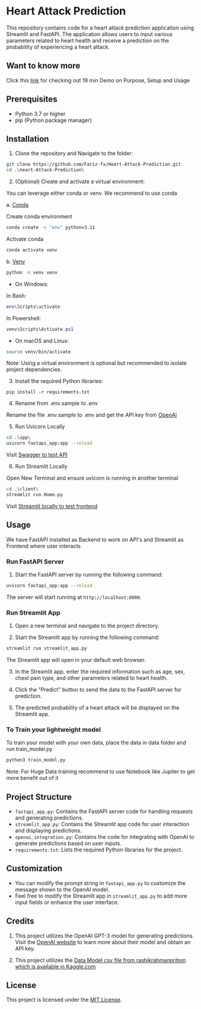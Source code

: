 # Heart Attack Prediction

This repository contains code for a heart attack prediction application using Streamlit and FastAPI. The application allows users to input various parameters related to heart health and receive a prediction on the probability of experiencing a heart attack.

## Want to know more
Click this [link](https://youtu.be/L5G2noJiUeU) for checking out 19 min Demo on Purpose, Setup and Usage

## Prerequisites

- Python 3.7 or higher
- pip (Python package manager)

## Installation

1. Clone the repository and Navigate to the folder:

```bash
git clone https://github.com/Fariz-fx/Heart-Attack-Prediction.git
cd .\Heart-Attack-Prediction\
```

2. (Optional) Create and activate a virtual environment:

You can leverage either conda or venv. We recommend to use conda

a. [Conda](https://docs.conda.io/projects/conda/en/latest/user-guide/install/download.html)

Create conda environment

```bash
conda create -n "env" python=3.11
```

Activate conda

```bash
conda activate venv
```

b. [Venv](https://packaging.python.org/en/latest/guides/installing-using-pip-and-virtual-environments/#creating-a-virtual-environment)

```bash
python -m venv venv
```

- On Windows:

In Bash:

```bash
env\Scripts\activate
```

In Powershell:

```powershell
venv\Scripts\Activate.ps1
```

- On macOS and Linux:

```bash
source venv/bin/activate
```

Note: Using a virtual environment is optional but recommended to isolate project dependencies.

3. Install the required Python libraries:

```git
pip install -r requirements.txt
```

4. Rename from .env.sample to .env

Rename the file .env.sample to .env and get the API key from [OpenAI](https://platform.openai.com/account/api-keys)

5. Run Uvicorn Locally

```bash
cd .\app\
uvicorn fastapi_app:app --reload
```

Visit [Swagger to test API](http://localhost:8000/docs#/)

6. Run Streamlit Locally

Open New Terminal and ensure uvicorn is running in another terminal

```bash
cd .\client\
streamlit run Home.py
```

Visit [Streamlit locally to test frontend](http://localhost:8501/)

## Usage

We have FastAPI installed as Backend to work on API's and Streamlit as Frontend where user interacts

### Run FastAPI Server

1. Start the FastAPI server by running the following command:

```bash
uvicorn fastapi_app:app --reload
```

The server will start running at `http://localhost:8000`.

### Run Streamlit App

1. Open a new terminal and navigate to the project directory.

2. Start the Streamlit app by running the following command:

```bash
streamlit run streamlit_app.py
```

The Streamlit app will open in your default web browser.

3. In the Streamlit app, enter the required information such as age, sex, chest pain type, and other parameters related to heart health.

4. Click the "Predict" button to send the data to the FastAPI server for prediction.

5. The predicted probability of a heart attack will be displayed on the Streamlit app.

### To Train your lightweight model

To train your model with your own data, place the data in data folder and run train_model.py

```python
python3 train_model.py
```

Note: For Huge Data training recommend to use Notebook like Jupiter to get more benefit out of it

## Project Structure

- `fastapi_app.py`: Contains the FastAPI server code for handling requests and generating predictions.
- `streamlit_app.py`: Contains the Streamlit app code for user interaction and displaying predictions.
- `openai_integration.py`: Contains the code for integrating with OpenAI to generate predictions based on user inputs.
- `requirements.txt`: Lists the required Python libraries for the project.

## Customization

- You can modify the prompt string in `fastapi_app.py` to customize the message shown to the OpenAI model.
- Feel free to modify the Streamlit app in `streamlit_app.py` to add more input fields or enhance the user interface.

## Credits

1. This project utilizes the OpenAI GPT-3 model for generating predictions. Visit the [OpenAI website](https://openai.com/) to learn more about their model and obtain an API key.

2. This project utilizes the [Data Model csv file from rashikrahmanpritom which is available in Kaggle.com](https://www.kaggle.com/datasets/rashikrahmanpritom/heart-attack-analysis-prediction-dataset?resource=download)

## License

This project is licensed under the [MIT License](LICENSE).
